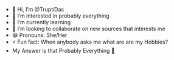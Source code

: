 - 👋 Hi, I’m @TruptiDas
- 👀 I’m interested in probably everything
- 🌱 I’m currently learning 
- 💞️ I’m looking to collaborate on new sources that interests me
- 😄 Pronouns: She/Her
- ⚡ Fun fact: When anybody asks me what are are my Hobbies?
- My Answer is that Probably Everything 🫠

<!---
TruptiDas/TruptiDas is a ✨ special ✨ repository because its `README.md` (this file) appears on your GitHub profile.
You can click the Preview link to take a look at your changes.
--->
